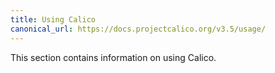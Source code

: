 ```yaml
---
title: Using Calico
canonical_url: https://docs.projectcalico.org/v3.5/usage/
---
```


This section contains information on using Calico.
